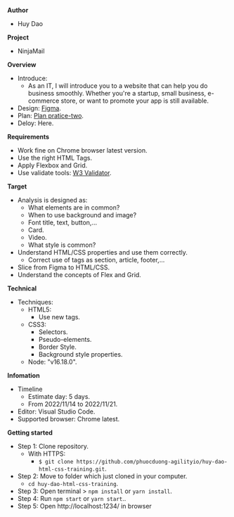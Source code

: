 **Author**

- Huy Dao

**Project**

- NinjaMail

**Overview**

- Introduce:
  - As an IT, I will introduce you to a website that can help you do business smoothly. Whether you're a startup, small business, e-commerce store, or want to promote your app is still available.
- Design: [Figma](<https://www.figma.com/file/CrUnfYEObt9ZzvbLbiZ0UW/NinjaMail-(Community)-(Copy)?node-id=1%3A2&t=bcCramURaaNhsnRk-0>).
- Plan: [Plan pratice-two](https://docs.google.com/document/d/1XpV2cgLmxeeDDBmr6ZwQojGe2bmvq-xox9F2I-P6hGA/edit?usp=sharing).
- Deloy: Here.

**Requirements**

- Work fine on Chrome browser latest version.
- Use the right HTML Tags.
- Apply Flexbox and Grid.
- Use validate tools: [W3 Validator](https://validator.w3.org/).

**Target**

- Analysis is designed as:
  - What elements are in common?
  - When to use background and image?
  - Font title, text, button,...
  - Card.
  - Video.
  - What style is common?
- Understand HTML/CSS properties and use them correctly.
  - Correct use of tags as section, article, footer,...
- Slice from Figma to HTML/CSS.
- Understand the concepts of Flex and Grid.

**Technical**

- Techniques:
  - HTML5:
    - Use new tags.
  - CSS3:
    - Selectors.
    - Pseudo-elements.
    - Border Style.
    - Background style properties.
  - Node: "v16.18.0".

**Infomation**

- Timeline
  - Estimate day: 5 days.
  - From 2022/11/14 to 2022/11/21.
- Editor: Visual Studio Code.
- Supported browser: Chrome latest.

**Getting started**

- Step 1: Clone repository.
  - With HTTPS:
    - `$ git clone https://github.com/phuocduong-agilityio/huy-dao-html-css-training.git`.
- Step 2: Move to folder which just cloned in your computer.
  - `cd huy-dao-html-css-training`.
- Step 3: Open terminal > `npm install` or `yarn install`.
- Step 4: Run `npm start` or `yarn start`..
- Step 5: Open http://localhost:1234/ in browser

